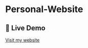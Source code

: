 # Personal-Website

## 🔗 Live Demo
[Visit my website](https://abraham-moncherry.github.io/Personal-Website/)